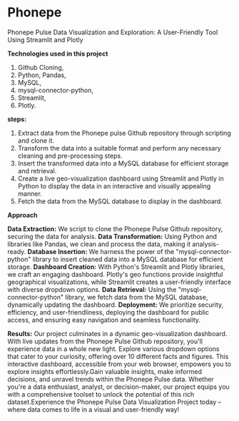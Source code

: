 # Phonepe
Phonepe Pulse Data Visualization and Exploration: A User-Friendly Tool Using Streamlit and Plotly

**Technologies used in this project**
1. Github Cloning,
2. Python, Pandas,
3.  MySQL,
4.  mysql-connector-python,
5.  Streamlit, 
6.  Plotly.

**steps:**
1. Extract data from the Phonepe pulse Github repository through scripting and
clone it.
2. Transform the data into a suitable format and perform any necessary cleaning
and pre-processing steps.
3. Insert the transformed data into a MySQL database for efficient storage and
retrieval.
4. Create a live geo-visualization dashboard using Streamlit and Plotly in Python
to display the data in an interactive and visually appealing manner.
5. Fetch the data from the MySQL database to display in the dashboard.


**Approach**

**Data Extraction:** We script to clone the Phonepe Pulse Github repository, securing the data for analysis.
**Data Transformation:** Using Python and libraries like Pandas, we clean and process the data, making it analysis-ready.
**Database Insertion:** We harness the power of the "mysql-connector-python" library to insert cleaned data into a MySQL database for efficient storage.
**Dashboard Creation:** With Python's Streamlit and Plotly libraries, we craft an engaging dashboard. Plotly's geo functions provide insightful geographical visualizations, while Streamlit creates a user-friendly interface with diverse dropdown options.
**Data Retrieval:** Using the "mysql-connector-python" library, we fetch data from the MySQL database, dynamically updating the dashboard.
**Deployment:** We prioritize security, efficiency, and user-friendliness, deploying the dashboard for public access, and ensuring easy navigation and seamless functionality.

**Results:**
          Our project culminates in a dynamic geo-visualization dashboard. With live updates from the Phonepe Pulse Github repository, you'll experience data in a whole new light. Explore various dropdown options that cater to your curiosity, offering over 10 different facts and figures. This interactive dashboard, accessible from your web browser, empowers you to explore insights effortlessly.Gain valuable insights, make informed decisions, and unravel trends within the Phonepe Pulse data. Whether you're a data enthusiast, analyst, or decision-maker, our project equips you with a comprehensive toolset to unlock the potential of this rich dataset.Experience the Phonepe Pulse Data Visualization Project today – where data comes to life in a visual and user-friendly way!





         
